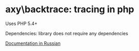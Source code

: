# axy\backtrace: tracing in php

Uses PHP 5.4+

Dependencies: library does not require any dependencies

[Documentation in Russian](https://github.com/axypro/backtrace/wiki/ru)


